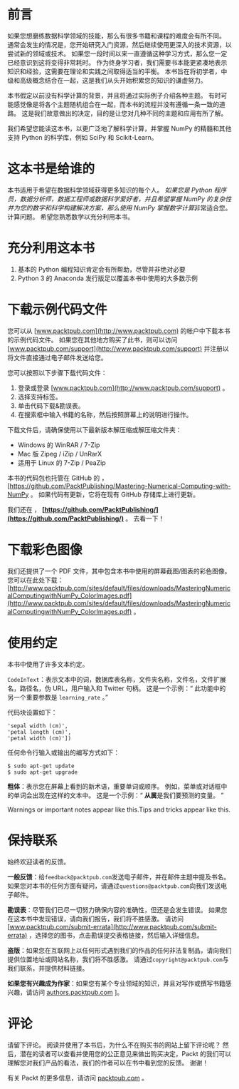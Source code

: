 # 前言





如果您想磨练数据科学领域的技能，那么有很多书籍和课程的难度会有所不同。 通常会发生的情况是，您开始研究入门资源，然后继续使用更深入的技术资源，以尝试新的领域或技术。 如果您一段时间以来一直遵循这种学习方式，那么您一定已经意识到这将变得非常耗时。 作为终身学习者，我们需要书本能更紧凑地表示知识和经验，这需要在理论和实践之间取得适当的平衡。 本书旨在将初学者，中级和高级概念结合在一起，这是我们从头开始积累您的知识的谦虚努力。

本书假定以前没有科学计算的背景，并且将通过实际例子介绍各种主题。 有时可能感觉像是将各个主题随机组合在一起，而本书的流程并没有遵循一条一致的道路。 这是我们故意做出的决定，目的是让您对几种不同的主题和应用有所了解。

我们希望您能读这本书，以更广泛地了解科学计算，并掌握 NumPy 的精髓和其他支持 Python 的科学库，例如 SciPy 和 Scikit-Learn。









# 这本书是给谁的





本书适用于希望在数据科学领域获得更多知识的每个人。 *如果您是 Python 程序员，数据分析师，数据工程师或数据科学爱好者，并且希望掌握 NumPy 的复杂性并为您的数字和科学构建解决方案，那么使用 NumPy 掌握数字计算*非常适合您。 计算问题。 希望您熟悉数学以充分利用本书。









# 充分利用这本书





1.  基本的 Python 编程知识肯定会有所帮助，尽管并非绝对必要
2.  Python 3 的 Anaconda 发行版足以覆盖本书中使用的大多数示例









# 下载示例代码文件





您可以从 [www.packtpub.com](http://www.packtpub.com) 的帐户中下载本书的示例代码文件。 如果您在其他地方购买了此书，则可以访问 [www.packtpub.com/support](http://www.packtpub.com/support) 并注册以将文件直接通过电子邮件发送给您。

您可以按照以下步骤下载代码文件：

1.  登录或登录 [www.packtpub.com](http://www.packtpub.com/support) 。
2.  选择支持标签。
3.  单击代码下载&勘误表。
4.  在搜索框中输入书籍的名称，然后按照屏幕上的说明进行操作。

下载文件后，请确保使用以下最新版本解压缩或解压缩文件夹：

*   Windows 的 WinRAR / 7-Zip
*   Mac 版 Zipeg / iZip / UnRarX
*   适用于 Linux 的 7-Zip / PeaZip

本书的代码包也托管在 GitHub 的 ， [https://github.com/PacktPublishing/Mastering-Numerical-Computing-with-NumPy [](https://github.com/PacktPublishing/Mastering-Numerical-Computing-with-NumPy) 。 如果代码有更新，它将在现有 GitHub 存储库上进行更新。 

我们还在 ， **[https://github.com/PacktPublishing/](https://github.com/PacktPublishing/)** 。 去看一下！









# 下载彩色图像





我们还提供了一个 PDF 文件，其中包含本书中使用的屏幕截图/图表的彩色图像。 您可以在此处下载： [http://www.packtpub.com/sites/default/files/downloads/MasteringNumericalComputingwithNumPy_ColorImages.pdf](http://www.packtpub.com/sites/default/files/downloads/MasteringNumericalComputingwithNumPy_ColorImages.pdf) 。









# 使用约定





本书中使用了许多文本约定。

`CodeInText`：表示文本中的词，数据库表名称，文件夹名称，文件名，文件扩展名，路径名，伪 URL，用户输入和 Twitter 句柄。 这是一个示例：“ 此功能中的另一个重要参数是 `learning_rate` 。”

代码块设置如下：

```
'sepal width (cm)',
'petal length (cm)',
'petal width (cm)'])
```

任何命令行输入或输出的编写方式如下：

```
$ sudo apt-get update
$ sudo apt-get upgrade
```

**粗体**：表示您在屏幕上看到的新术语，重要单词或顺序。 例如，菜单或对话框中的单词会出现在这样的文本中。 这是一个示例：“ **从属**是我们要预测的变量。 ”

Warnings or important notes appear like this.Tips and tricks appear like this.







# 保持联系





始终欢迎读者的反馈。

**一般反馈**：给`feedback@packtpub.com`发送电子邮件，并在邮件主题中提及书名。 如果您对本书的任何方面有疑问，请通过`questions@packtpub.com`向我们发送电子邮件。

**勘误表**：尽管我们已尽一切努力确保内容的准确性，但还是会发生错误。 如果您在这本书中发现错误，请向我们报告，我们将不胜感激。 请访问 [www.packtpub.com/submit-errata](http://www.packtpub.com/submit-errata) ，选择您的图书，点击勘误提交表格链接，然后输入详细信息。

**盗版**：如果您在互联网上以任何形式遇到我们的作品的任何非法复制品，请向我们提供位置地址或网站名称，我们将不胜感激。 请通过`copyright@packtpub.com`与我们联系，并提供材料链接。

**如果您有兴趣成为作家**：如果您有某个专业领域的知识，并且对写作或撰写书籍感兴趣，请访问 [authors.packtpub.com](http://authors.packtpub.com/) ]。









# 评论





请留下评论。 阅读并使用了本书后，为什么不在购买书的网站上留下评论呢？ 然后，潜在的读者可以查看并使用您的公正意见来做出购买决定，Packt 的我们可以理解您对我们产品的看法，我们的作者可以在书中看到您的反馈。 谢谢！

有关 Packt 的更多信息，请访问 [packtpub.com](https://www.packtpub.com/) 。



